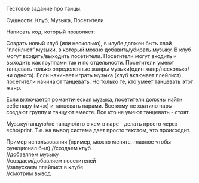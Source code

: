 Тестовое задание про танцы. 

Сущности: Клуб, Музыка, Посетители

Написать код, который позволяет: 

Создать новый клуб (или несколько), в клубе должен быть свой “плейлист” музыки, в который можно добавить/убирать музыку. 
В клуб могут входить/выходить посетители. Посетители могут входить и выходить как группами так и по отдельности. 
Посетители умеют танцевать только определенные жанры музыки(один жанр/несколько/ни одного). 
Если начинает играть музыка (клуб включает плейлист), посетители начинают танцевать. Но только те, кто умеет танцевать 
этот жанр. 

Если включается романтическая музыка, посетители должны найти себе пару (м+ж) и танцевать парами. Все кому не хватило 
пары создают группу и танцуют вместе. Все кто не умеют танцевать - стоят. 

Музыку/танцую/не танцую/кто с кем в паре - делать просто через echo/print. Т.е. на вывод система дает просто текстом, 
что происходит. 

Пример использования (пример, можно менять, главное чтобы функционал был)
//создаем клуб<br>
//добавляем музыку<br>
//создаем/добавляем посетителей<br>
//запускаем плейлист в клубе<br>
//смотрим вывод<br>





